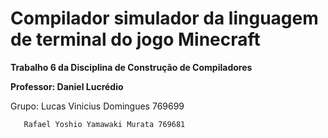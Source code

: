 # Compilador simulador da linguagem de terminal do jogo Minecraft

**Trabalho 6 da Disciplina de Construção de Compiladores**

**Professor: Daniel Lucrédio**

Grupo: 
       Lucas Vinicius Domingues 769699
       
       Rafael Yoshio Yamawaki Murata 769681
